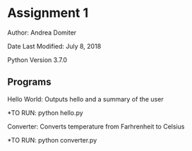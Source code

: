 # Assignment 1 
Author: Andrea Domiter

Date Last Modified: July 8, 2018

Python Version 3.7.0
## Programs
Hello World: Outputs hello and a summary of the user

*TO RUN: python hello.py 

Converter: Converts temperature from Farhrenheit to Celsius

*TO RUN: python converter.py